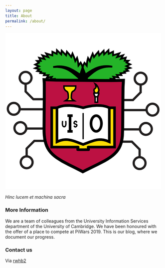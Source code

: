 ```yaml
---
layout: page
title: About
permalink: /about/
---
```


![UIS PiWars logo - a red shield with a crest of green raspberry leaves. On the sheild is depicted a large book containing the numbers one and zero on opposing pages, and the letters U I and S. Two smaller images are placed above the book on the shield, to the left a cup and to the right a flaming torch.](https://raw.githubusercontent.com/uis-piwars/graphics/master/logo-medium.png "UIS PiWars")

_Hinc lucem et machina sacra_

### More Information

We are a team of colleagues from the University Information Services department of the University of Cambridge. We have been honoured with the offer of a place to compete at PiWars 2019. This is our blog, where we document our progress.

### Contact us

Via [rwhb2](https://twitter.com/rwhb2)

